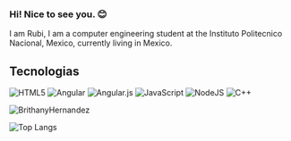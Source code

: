 ### Hi! Nice to see you. 😊

I am Rubi, I am a computer engineering student at the Instituto Politecnico Nacional, Mexico, currently living in Mexico.

## Tecnologias
![HTML5](https://img.shields.io/badge/html5-%23E34F26.svg?style=for-the-badge&logo=html5&logoColor=white) ![Angular](https://img.shields.io/badge/angular-%23DD0031.svg?style=for-the-badge&logo=angular&logoColor=white)   ![Angular.js](https://img.shields.io/badge/angular.js-%23E23237.svg?style=for-the-badge&logo=angularjs&logoColor=white) ![JavaScript](https://img.shields.io/badge/javascript-%23323330.svg?style=for-the-badge&logo=javascript&logoColor=%23F7DF1E)    ![NodeJS](https://img.shields.io/badge/node.js-6DA55F?style=for-the-badge&logo=node.js&logoColor=white) ![C++](https://img.shields.io/badge/c++-%2300599C.svg?style=for-the-badge&logo=c%2B%2B&logoColor=white)

![BrithanyHernandez](https://github-readme-stats.vercel.app/api?username=Brithany&show_icons=true&theme=dark)

![Top Langs](https://github-readme-stats.vercel.app/api/top-langs/?username=BrithanyHernandez&layout=compact&theme=dark)

